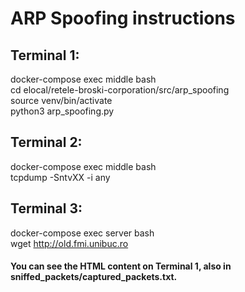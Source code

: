 # ARP Spoofing instructions

## Terminal 1:
docker-compose exec middle bash <br>
cd elocal/retele-broski-corporation/src/arp_spoofing<br>
source venv/bin/activate<br>
python3 arp_spoofing.py<br>

## Terminal 2:
docker-compose exec middle bash<br>
tcpdump -SntvXX -i any

## Terminal 3:
docker-compose exec server bash<br>
wget http://old.fmi.unibuc.ro

#### You can see the HTML content on Terminal 1, also in sniffed_packets/captured_packets.txt.